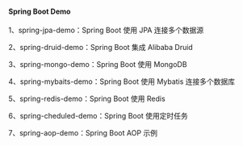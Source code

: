 

#### Spring Boot Demo

1、spring-jpa-demo：Spring Boot 使用 JPA 连接多个数据源

2、spring-druid-demo：Spring Boot 集成 Alibaba Druid 

3、spring-mongo-demo：Spring Boot 使用 MongoDB

4、spring-mybaits-demo：Spring Boot 使用 Mybatis 连接多个数据库

5、spring-redis-demo：Spring Boot 使用 Redis

6、spring-cheduled-demo：Spring Boot 使用定时任务

7、spring-aop-demo：Spring Boot AOP 示例